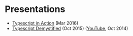 # Presentations

- [Typescript in Action](http://kamranicus.com/presentations/typescript-in-action) (Mar 2016)
- [Typescript Demystified](http://kamranicus.com/presentations/demystifying-typescript) (Oct 2015) ([YouTube](https://www.youtube.com/watch?v=kb7tvaBJeMs), Oct 2014)
